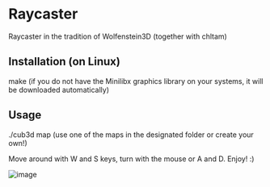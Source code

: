 # Raycaster
Raycaster in the tradition of Wolfenstein3D (together with chltam)

## Installation (on Linux)
make (if you do not have the Minilibx graphics library on your systems, it will be downloaded automatically)

## Usage
./cub3d map (use one of the maps in the designated folder or create your own!)

Move around with W and S keys, turn with the mouse or A and D. Enjoy! :)

![image](https://github.com/cbadura/Raycaster/assets/93912698/142f3fae-68c3-45cd-a70c-34c307a93fe0)

